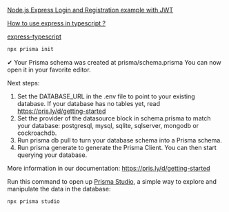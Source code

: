 
[Node.js Express Login and Registration example with JWT](https://github.com/bezkoder/node-js-express-login-example)

[How to use express in typescript ?](https://www.geeksforgeeks.org/how-to-use-express-in-typescript/)

[express-typescript](https://github.com/GeekyAnts/express-typescript)

```bash
npx prisma init
```

✔ Your Prisma schema was created at prisma/schema.prisma
  You can now open it in your favorite editor.

Next steps:
1. Set the DATABASE_URL in the .env file to point to your existing database. If your database has no tables yet, read https://pris.ly/d/getting-started
2. Set the provider of the datasource block in schema.prisma to match your database: postgresql, mysql, sqlite, sqlserver, mongodb or cockroachdb.
3. Run prisma db pull to turn your database schema into a Prisma schema.
4. Run prisma generate to generate the Prisma Client. You can then start querying your database.

More information in our documentation:
https://pris.ly/d/getting-started


Run this command to open up [Prisma Studio](https://www.prisma.io/studio), a simple way to explore and manipulate the data in the database:
```shell
npx prisma studio
```
